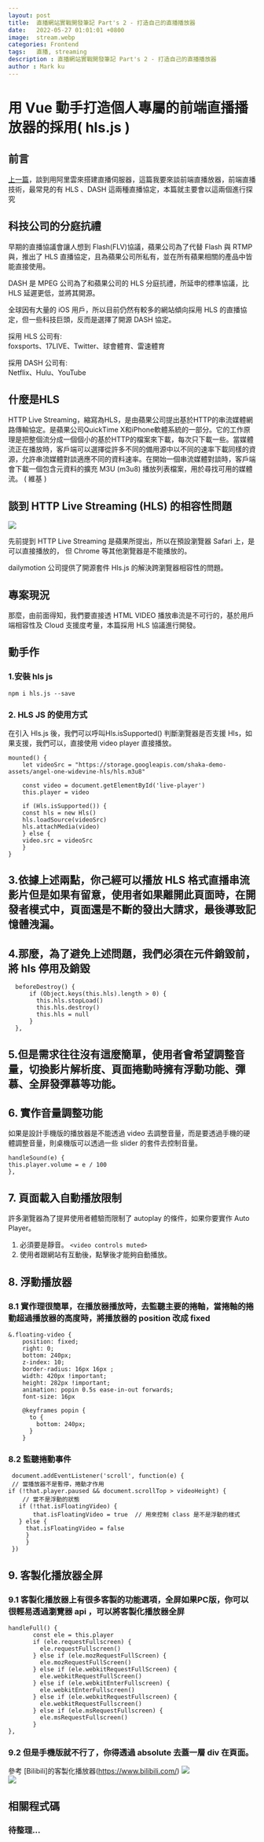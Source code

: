 ```yaml
---
layout: post
title:  直播網站實戰開發筆記 Part's 2 - 打造自己的直播播放器
date:   2022-05-27 01:01:01 +0800
image:  stream.webp
categories: Frontend
tags:   直播, streaming
description : 直播網站實戰開發筆記 Part's 2 - 打造自己的直播播放器
author : Mark ku
---
```

# 用 Vue 動手打造個人專屬的前端直播播放器的採用( hls.js )
## 前言
[上一篇](https://blog.markkulab.net/2021/07/20/streaming/)，談到用阿里雲來搭建直播伺服器，這篇我要來談前端直播放器，前端直播技術，最常見的有 HLS 、DASH 這兩種直播協定，本篇就主要會以這兩個進行探究

## 科技公司的分庭抗禮
早期的直播協議會讓人想到 Flash(FLV)協議，蘋果公司為了代替 Flash 與 RTMP與，推出了 HLS 直播協定，且為蘋果公司所私有，並在所有蘋果相關的產品中皆能直接使用。  

DASH 是 MPEG 公司為了和蘋果公司的 HLS 分庭抗禮，所延申的標準協議，比HLS 延遲更低，並將其開源。  

全球因有大量的 iOS 用戶，所以目前仍然有較多的網站傾向採用 HLS 的直播協定，但一些科技巨頭，反而是選擇了開源 DASH 協定。  

採用 HLS 公司有:  
foxsports、17LIVE、Twitter、球會體育、雷速體育  

採用 DASH 公司有:  
Netflix、Hulu、YouTube   

## 什麼是HLS
HTTP Live Streaming，縮寫為HLS，是由蘋果公司提出基於HTTP的串流媒體網路傳輸協定。是蘋果公司QuickTime X和iPhone軟體系統的一部分。它的工作原理是把整個流分成一個個小的基於HTTP的檔案來下載，每次只下載一些。當媒體流正在播放時，客戶端可以選擇從許多不同的備用源中以不同的速率下載同樣的資源，允許串流媒體對談適應不同的資料速率。在開始一個串流媒體對談時，客戶端會下載一個包含元資料的擴充 M3U (m3u8) 播放列表檔案，用於尋找可用的媒體流。 ( 維基 )

## 談到 HTTP Live Streaming (HLS) 的相容性問題
![](https://i.imgur.com/Nqhf4Uv.png)

先前提到 HTTP Live Streaming 是蘋果所提出，所以在預設瀏覽器 Safari 上，是可以直接播放的， 但 Chrome 等其他瀏覽器是不能播放的。

dailymotion 公司提供了開源套件 Hls.js 的解決跨瀏覽器相容性的問題。

## 專案現況 
那麼，由前面得知，我們要直接透 HTML VIDEO 播放串流是不可行的，基於用戶端相容性及 Cloud 支援度考量，本篇採用 HLS 協議進行開發。

## 動手作
### 1.安裝 hls js 
```
npm i hls.js --save
```

### 2. HLS JS 的使用方式

在引入 Hls.js 後，我們可以呼叫Hls.isSupported() 判斷瀏覽器是否支援 Hls，如果支援，我們可以，直接使用 video player 直接播放。
```
mounted() {
	let videoSrc = "https://storage.googleapis.com/shaka-demo-assets/angel-one-widevine-hls/hls.m3u8"
	
	const video = document.getElementById('live-player')
	this.player = video

	if (Hls.isSupported()) {
	const hls = new Hls()
	hls.loadSource(videoSrc)
	hls.attachMedia(video)
	} else {
	video.src = videoSrc
	}
}
```

## 3.依據上述兩點，你己經可以播放 HLS 格式直播串流影片但是如果有留意，使用者如果離開此頁面時，在開發者模式中，頁面還是不斷的發出大請求，最後導致記憶體洩漏。

## 4.那麼，為了避免上述問題，我們必須在元件銷毀前，將 hls 停用及銷毀
```
  beforeDestroy() {     	  
      if (Object.keys(this.hls).length > 0) {
        this.hls.stopLoad()
        this.hls.destroy()
        this.hls = null
      }
  },
```

## 5.但是需求往往沒有這麼簡單，使用者會希望調整音量，切換影片解析度、頁面捲動時擁有浮動功能、彈慕、全屏發彈慕等功能。

## 6. 實作音量調整功能
如果是設計手機版的播放器是不能透過 video 去調整音量，而是要透過手機的硬體調整音量，則桌機版可以透過一些 slider 的套件去控制音量。

```
handleSound(e) {
this.player.volume = e / 100
},
```

## 7. 頁面載入自動播放限制
許多瀏覽器為了提昇使用者體驗而限制了 autoplay 的條件，如果你要實作 Auto Player。   
1. 必須要是靜音。
`<video controls muted>`
2. 使用者跟網站有互動後，點擊後才能夠自動播放。

## 8. 浮動播放器
### 8.1 實作理很簡單，在播放器播放時，去監聽主要的捲軸，當捲軸的捲動超過播放器的高度時，將播放器的 position 改成 fixed

```
&.floating-video {
    position: fixed;
    right: 0;
    bottom: 240px;
    z-index: 10;
    border-radius: 16px 16px ;
    width: 420px !important;
    height: 282px !important;
    animation: popin 0.5s ease-in-out forwards;
    font-size: 16px

    @keyframes popin {
      to {
        bottom: 240px;
      }
    }
```

### 8.2 監聽捲動事件

```
 document.addEventListener('scroll', function(e) {
 // 當播放器不是暫停，捲動才作用
if (!that.player.paused && document.scrollTop > videoHeight) {
	// 當不是浮動的狀態
   if (!that.isFloatingVideo) {
       that.isFloatingVideo = true  // 用來控制 class 是不是浮動的樣式
   } else {
     that.isFloatingVideo = false
     }
	 }
 })
```

## 9. 客製化播放器全屏
### 9.1 客製化播放器上有很多客製的功能選項，全屏如果PC版，你可以很輕易透過瀏覽器 api ，可以將客製化播放器全屏

```
handleFull() {
       const ele = this.player
       if (ele.requestFullscreen) {
         ele.requestFullscreen()
       } else if (ele.mozRequestFullScreen) {
         ele.mozRequestFullScreen()
       } else if (ele.webkitRequestFullScreen) {
         ele.webkitRequestFullScreen()
       } else if (ele.webkitEnterFullscreen) {
         ele.webkitEnterFullscreen()
       } else if (ele.webkitRequestFullscreen) {
         ele.webkitRequestFullscreen()
       } else if (ele.msRequestFullscreen) {
         ele.msRequestFullscreen()
       }
},
```

### 9.2 但是手機版就不行了，你得透過 absolute 去蓋一層 div 在頁面。
參考 [Bilibili]的客製化播放器(https://www.bilibili.com/) 
![](https://i.imgur.com/Cqp9Il0.png)  
![](https://i.imgur.com/sMZBXGK.png)  

## 相關程式碼
### 待整理...
